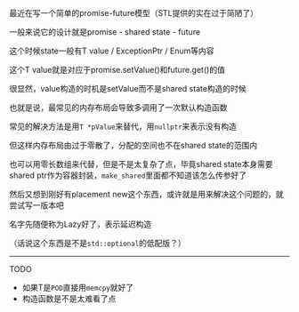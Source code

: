 最近在写一个简单的promise-future模型（STL提供的实在过于简陋了）

一般来说它的设计就是promise - shared state - future

这个时候state一般有T value / ExceptionPtr / Enum等内容

这个T value就是对应于promise.setValue()和future.get()的值

很显然，value构造的时机是setValue而不是shared state构造的时候

也就是说，最常见的内存布局会导致多调用了一次默认构造函数

常见的解决方法是用`T *pValue`来替代，用`nullptr`来表示没有构造

但这样内存布局由过于零散了，分配的空间也不在shared state的范围内

也可以用零长数组来代替，但是不是太复杂了点，毕竟shared state本身需要shared ptr作为容器封装，`make_shared`里面都不知道该怎么传参好了

然后又想到刚好有placement new这个东西，或许就是用来解决这个问题的，就尝试写一版本吧

名字先随便称为Lazy好了，表示延迟构造

（话说这个东西是不是`std::optional`的低配版？）


------------------

TODO

- 如果T是`POD`直接用`memcpy`就好了
- 构造函数是不是太难看了点
